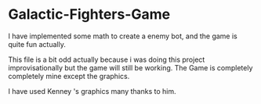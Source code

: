 # Galactic-Fighters-Game
I have implemented some math to create a enemy bot, and the game is quite fun actually.

This file is a bit odd actually because i was doing this project improvisationally but the game will still be working. The Game is completely completely mine except the graphics.

I have used Kenney 's graphics many thanks to him.

